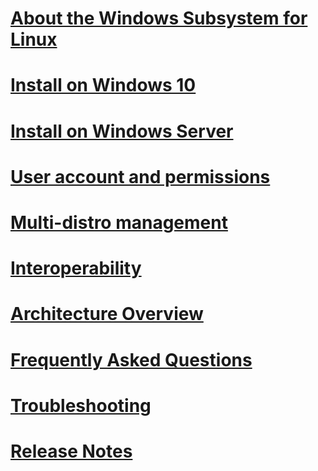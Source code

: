# [About the Windows Subsystem for Linux](./about.md)
# [Install on Windows 10](./install-win10.md)
# [Install on Windows Server](./install-on-server.md)
# [User account and permissions](./user-support.md)
# [Multi-distro management](./wsl-config.md)
# [Interoperability](./interop.md)
# [Architecture Overview](architecture.md)
# [Frequently Asked Questions](./faq.md)
# [Troubleshooting](./troubleshooting.md)
# [Release Notes](./release-notes.md)